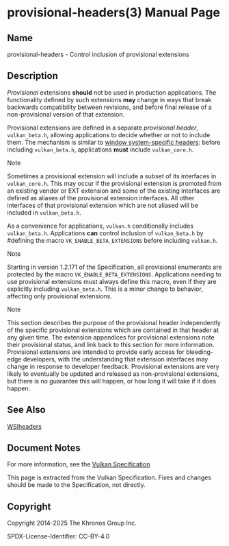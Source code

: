 # provisional-headers(3) Manual Page

## Name

provisional-headers - Control inclusion of provisional extensions



## [](#_description)Description

*Provisional* extensions **should** not be used in production applications. The functionality defined by such extensions **may** change in ways that break backwards compatibility between revisions, and before final release of a non-provisional version of that extension.

Provisional extensions are defined in a separate *provisional header*, `vulkan_beta.h`, allowing applications to decide whether or not to include them. The mechanism is similar to [window system-specific headers](https://registry.khronos.org/vulkan/specs/latest/html/vkspec.html#boilerplate-wsi-header): before including `vulkan_beta.h`, applications **must** include `vulkan_core.h`.

Note

Sometimes a provisional extension will include a subset of its interfaces in `vulkan_core.h`. This may occur if the provisional extension is promoted from an existing vendor or EXT extension and some of the existing interfaces are defined as aliases of the provisional extension interfaces. All other interfaces of that provisional extension which are not aliased will be included in `vulkan_beta.h`.

As a convenience for applications, `vulkan.h` conditionally includes `vulkan_beta.h`. Applications **can** control inclusion of `vulkan_beta.h` by #defining the macro `VK_ENABLE_BETA_EXTENSIONS` before including `vulkan.h`.

Note

Starting in version 1.2.171 of the Specification, all provisional enumerants are protected by the macro `VK_ENABLE_BETA_EXTENSIONS`. Applications needing to use provisional extensions must always define this macro, even if they are explicitly including `vulkan_beta.h`. This is a minor change to behavior, affecting only provisional extensions.

Note

This section describes the purpose of the provisional header independently of the specific provisional extensions which are contained in that header at any given time. The extension appendices for provisional extensions note their provisional status, and link back to this section for more information. Provisional extensions are intended to provide early access for bleeding-edge developers, with the understanding that extension interfaces may change in response to developer feedback. Provisional extensions are very likely to eventually be updated and released as non-provisional extensions, but there is no guarantee this will happen, or how long it will take if it does happen.

## [](#_see_also)See Also

[WSIheaders](https://registry.khronos.org/vulkan/specs/latest/man/html/WSIheaders.html)

## [](#_document_notes)Document Notes

For more information, see the [Vulkan Specification](https://registry.khronos.org/vulkan/specs/latest/html/vkspec.html#boilerplate-provisional-header)

This page is extracted from the Vulkan Specification. Fixes and changes should be made to the Specification, not directly.

## [](#_copyright)Copyright

Copyright 2014-2025 The Khronos Group Inc.

SPDX-License-Identifier: CC-BY-4.0